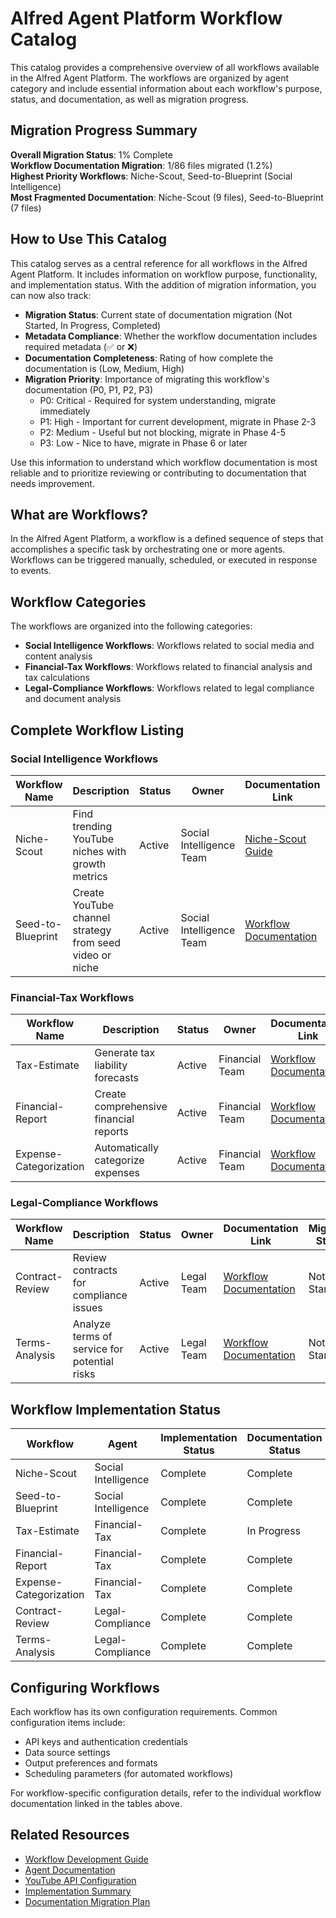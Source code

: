 # Alfred Agent Platform Workflow Catalog

This catalog provides a comprehensive overview of all workflows available in the Alfred Agent Platform. The workflows are organized by agent category and include essential information about each workflow's purpose, status, and documentation, as well as migration progress.

## Migration Progress Summary

**Overall Migration Status**: 1% Complete  
**Workflow Documentation Migration**: 1/86 files migrated (1.2%)  
**Highest Priority Workflows**: Niche-Scout, Seed-to-Blueprint (Social Intelligence)  
**Most Fragmented Documentation**: Niche-Scout (9 files), Seed-to-Blueprint (7 files)

## How to Use This Catalog

This catalog serves as a central reference for all workflows in the Alfred Agent Platform. It includes information on workflow purpose, functionality, and implementation status. With the addition of migration information, you can now also track:

- **Migration Status**: Current state of documentation migration (Not Started, In Progress, Completed)
- **Metadata Compliance**: Whether the workflow documentation includes required metadata (✅ or ❌)
- **Documentation Completeness**: Rating of how complete the documentation is (Low, Medium, High)
- **Migration Priority**: Importance of migrating this workflow's documentation (P0, P1, P2, P3)
  - P0: Critical - Required for system understanding, migrate immediately
  - P1: High - Important for current development, migrate in Phase 2-3
  - P2: Medium - Useful but not blocking, migrate in Phase 4-5
  - P3: Low - Nice to have, migrate in Phase 6 or later

Use this information to understand which workflow documentation is most reliable and to prioritize reviewing or contributing to documentation that needs improvement.

## What are Workflows?

In the Alfred Agent Platform, a workflow is a defined sequence of steps that accomplishes a specific task by orchestrating one or more agents. Workflows can be triggered manually, scheduled, or executed in response to events.

## Workflow Categories

The workflows are organized into the following categories:

- **Social Intelligence Workflows**: Workflows related to social media and content analysis
- **Financial-Tax Workflows**: Workflows related to financial analysis and tax calculations
- **Legal-Compliance Workflows**: Workflows related to legal compliance and document analysis

## Complete Workflow Listing

### Social Intelligence Workflows

| Workflow Name | Description | Status | Owner | Documentation Link | Migration Status | Metadata Compliance | Documentation Completeness | Migration Priority |
|---------------|-------------|--------|-------|-------------------|------------------|---------------------|---------------------------|-------------------|
| Niche-Scout | Find trending YouTube niches with growth metrics | Active | Social Intelligence Team | [Niche-Scout Guide](/docs/workflows/niche-scout-implementation-guide.md) | In Progress | ❌ | Medium | P0 |
| Seed-to-Blueprint | Create YouTube channel strategy from seed video or niche | Active | Social Intelligence Team | [Workflow Documentation](/docs/workflows/by-agent/social-intelligence/seed-to-blueprint.md) | Not Started | ❌ | Low | P1 |

### Financial-Tax Workflows

| Workflow Name | Description | Status | Owner | Documentation Link | Migration Status | Metadata Compliance | Documentation Completeness | Migration Priority |
|---------------|-------------|--------|-------|-------------------|------------------|---------------------|---------------------------|-------------------|
| Tax-Estimate | Generate tax liability forecasts | Active | Financial Team | [Workflow Documentation](/docs/workflows/by-agent/financial-tax/tax-estimate.md) | Not Started | ❌ | Medium | P2 |
| Financial-Report | Create comprehensive financial reports | Active | Financial Team | [Workflow Documentation](/docs/workflows/by-agent/financial-tax/financial-report.md) | Not Started | ❌ | High | P2 |
| Expense-Categorization | Automatically categorize expenses | Active | Financial Team | [Workflow Documentation](/docs/workflows/by-agent/financial-tax/expense-categorization.md) | Not Started | ✅ | High | P3 |

### Legal-Compliance Workflows

| Workflow Name | Description | Status | Owner | Documentation Link | Migration Status | Metadata Compliance | Documentation Completeness | Migration Priority |
|---------------|-------------|--------|-------|-------------------|------------------|---------------------|---------------------------|-------------------|
| Contract-Review | Review contracts for compliance issues | Active | Legal Team | [Workflow Documentation](/docs/workflows/by-agent/legal-compliance/contract-review.md) | Not Started | ❌ | Medium | P2 |
| Terms-Analysis | Analyze terms of service for potential risks | Active | Legal Team | [Workflow Documentation](/docs/workflows/by-agent/legal-compliance/terms-analysis.md) | Not Started | ❌ | Medium | P2 |

## Workflow Implementation Status

| Workflow | Agent | Implementation Status | Documentation Status | Last Updated | Migration Status | Documentation Fragmentation | Documentation Merge Priority |
|----------|-------|----------------------|---------------------|--------------|------------------|----------------------------|----------------------------|
| Niche-Scout | Social Intelligence | Complete | Complete | 2023-10-15 | In Progress | High (9 files) | P0 |
| Seed-to-Blueprint | Social Intelligence | Complete | Complete | 2023-10-15 | Not Started | High (7 files) | P1 |
| Tax-Estimate | Financial-Tax | Complete | In Progress | 2023-09-30 | Not Started | Medium (6 files) | P2 |
| Financial-Report | Financial-Tax | Complete | Complete | 2023-09-15 | Not Started | Low (3 files) | P2 |
| Expense-Categorization | Financial-Tax | Complete | Complete | 2023-09-15 | Not Started | Low (2 files) | P3 |
| Contract-Review | Legal-Compliance | Complete | Complete | 2023-08-22 | Not Started | Medium (5 files) | P2 |
| Terms-Analysis | Legal-Compliance | Complete | Complete | 2023-08-22 | Not Started | Low (3 files) | P2 |

## Configuring Workflows

Each workflow has its own configuration requirements. Common configuration items include:

- API keys and authentication credentials
- Data source settings
- Output preferences and formats
- Scheduling parameters (for automated workflows)

For workflow-specific configuration details, refer to the individual workflow documentation linked in the tables above.

## Related Resources

- [Workflow Development Guide](/docs/workflows/development/workflow-development-guide.md)
- [Agent Documentation](/docs/agents/README.md)
- [YouTube API Configuration](/docs/workflows/youtube-api-configuration.md)
- [Implementation Summary](/docs/workflows/IMPLEMENTATION_SUMMARY.md)
- [Documentation Migration Plan](/docs/migration-plan.md)
